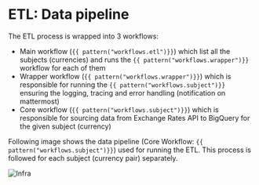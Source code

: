 # ETL: Data pipeline

The ETL process is wrapped into 3 workflows:

* Main workflow (`{{ pattern("workflows.etl")}}`) which list all the subjects (currencies) and runs the `{{ pattern("workflows.wrapper")}}` workflow for each of them
* Wrapper workflow (`{{ pattern("workflows.wrapper")}}`) which is responsible for running the `{{ pattern("workflows.subject")}}` ensuring the logging, tracing and error handling (notification on mattermost)
* Core workflow (`{{ pattern("workflows.subject")}}`) which is responsible for sourcing data from Exchange Rates API to BigQuery for the given subject (currency)

Following image shows the data pipeline (Core Workflow: `{{ pattern("workflows.subject")}}`) used for running the ETL. This process is followed for each subject (currency pair) separately.

![Infra](./static/drawings/etl.flow.drawio)